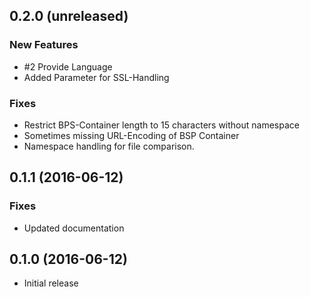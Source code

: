 ## 0.2.0 (unreleased)

### New Features
- \#2 Provide Language
- Added Parameter for SSL-Handling
 
### Fixes
- Restrict BPS-Container length to 15 characters without namespace
- Sometimes missing URL-Encoding of BSP Container
- Namespace handling for file comparison.

## 0.1.1 (2016-06-12)

### Fixes
- Updated documentation

## 0.1.0 (2016-06-12)

- Initial release
